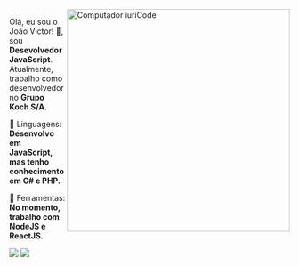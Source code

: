 <img src="https://raw.githubusercontent.com/MicaelliMedeiros/micaellimedeiros/master/image/computer-illustration.png" min-width="400px" max-width="400px" width="400px" align="right" alt="Computador iuriCode">

<p align="left"> 
Olá, eu sou o João Victor! 👋, sou<strong> Desevolvedor JavaScript</strong>.<br>
Atualmente, trabalho como desenvolvedor no <strong>Grupo Koch S/A</strong>.
</p>

<p align="left">
  🦄 Linguagens: <strong>Desenvolvo em JavaScript, mas tenho conhecimento em C# e PHP.</strong>
</p>

<p align="left">
  💼 Ferramentas: <strong>No momento, trabalho com NodeJS e ReactJS.</strong>
</p>

<p align="left">
  <a href="#" alt="Gmail">
  <img src="https://img.shields.io/badge/-Gmail-FF0000?style=flat-square&labelColor=FF0000&logo=gmail&logoColor=white&link=https://criarmeulink.com.br/u/1678468618"/></a>

  <a href="#" alt="Linkedin">
  <img src="https://img.shields.io/badge/-Linkedin-0e76a8?style=flat-square&logo=Linkedin&logoColor=white&link=https://www.linkedin.com/in/jo%C3%A3o-victor-marcon-0ba941232/"/></a>
</p> 
